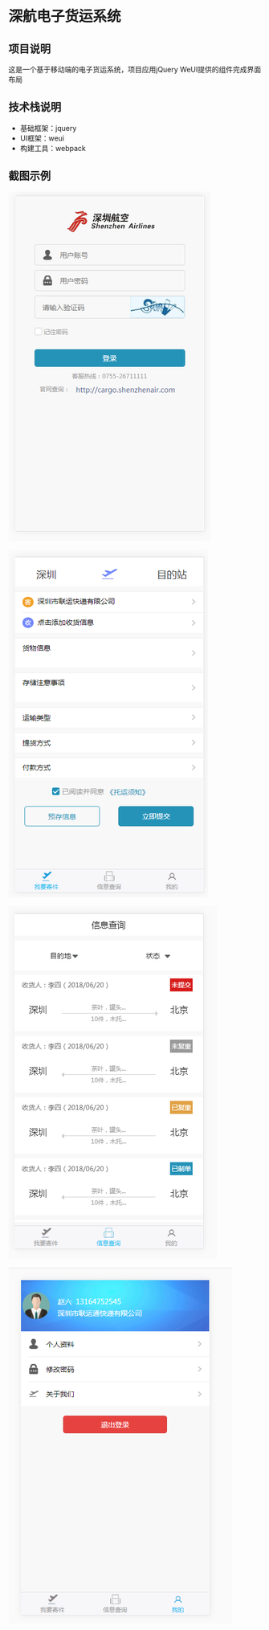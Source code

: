 # 深航电子货运系统

## 项目说明

这是一个基于移动端的电子货运系统，项目应用jQuery WeUI提供的组件完成界面布局

## 技术栈说明

* 基础框架：jquery
* UI框架：weui
* 构建工具：webpack

## 截图示例

![images](https://github.com/TiffanyHam/SHflightDemo/blob/master/readme_pig/img01.png)

![images](https://github.com/TiffanyHam/SHflightDemo/blob/master/readme_pig/img02.png)

![images](https://github.com/TiffanyHam/SHflightDemo/blob/master/readme_pig/img03.png)

![images](https://github.com/TiffanyHam/SHflightDemo/blob/master/readme_pig/img04.png)

